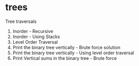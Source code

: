 trees
=====

Tree traversals
1. Inorder - Recursive 
2. Inorder - Using Stacks
3. Level Order Traversal
4. Print the binary tree vertically - Brute force solution
5. Print the binary tree vertically - Using level order traversal
6. Print Vertical sums in the binary tree - Brute force
